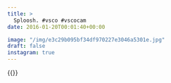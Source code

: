 ```yaml
---
title: >
  Sploosh. #vsco #vscocam 
date: 2016-01-20T00:01:40+00:00

image: "/img/e3c29b095bf34df970227e3046a5301e.jpg"
draft: false
instagram: true
---
```


{{<photo src="/img/e3c29b095bf34df970227e3046a5301e.jpg">}}
